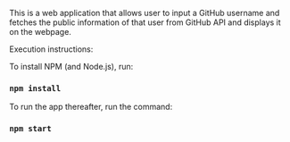 This is a web application that allows user to input a GitHub username and fetches the public information of that user from GitHub API and displays it on the webpage.

Execution instructions:

To install NPM (and Node.js), run: 
### `npm install`

To run the app thereafter, run the command:
### `npm start`